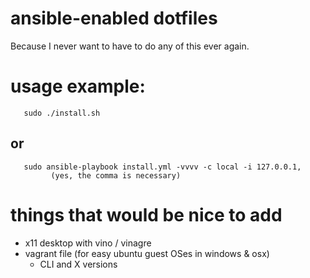 # ansible-enabled dotfiles

Because I never want to have to do any of this ever again.

# usage example: 

```
   sudo ./install.sh
```

## or 

```
   sudo ansible-playbook install.yml -vvvv -c local -i 127.0.0.1,
         (yes, the comma is necessary)
```

# things that would be nice to add

- x11 desktop with vino / vinagre
- vagrant file (for easy ubuntu guest OSes in windows & osx)
  - CLI and X versions
